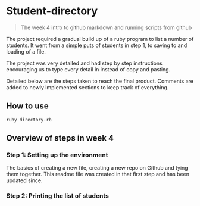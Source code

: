# Student-directory

> The week 4 intro to github markdown and running scripts from github

The project required a gradual build up of a ruby program to list
a number of students. It went from a simple puts of students in
step 1, to saving to and loading of a file.

The project was very detailed and had step by step instructions
encouraging us to type every detail in instead of copy and pasting.

Detailed below are the steps taken to reach the final product.
Comments are added to newly implemented sections to keep track
of everything.

## How to use ##

```shell
ruby directory.rb
```

## Overview of steps in week 4

### Step 1: Setting up the environment

The basics of creating a new file, creating a new repo on Github
and tying them together. This readme file was created in that first
step and has been updated since.

### Step 2: Printing the list of students
